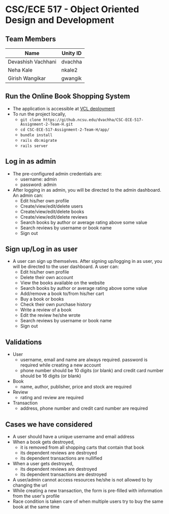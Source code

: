# **CSC/ECE 517 - Object Oriented Design and Development**

## **Team Members**
| Name               | Unity ID |
|--------------------|----------- |
| Devashish Vachhani | dvachha |
| Neha Kale          | nkale2 |
| Girish Wangikar    | gwangik |

## **Run the Online Book Shopping System**
- The application is accessible at [VCL deployment](http://152.7.178.109:3000)
- To run the project locally,
  - `git clone https://github.ncsu.edu/dvachha/CSC-ECE-517-Assignment-2-Team-H.git`
  - `cd CSC-ECE-517-Assignment-2-Team-H/app/`
  - `bundle install`
  - `rails db:migrate`
  - `rails server`

## **Log in as admin**
- The pre-configured admin credentials are:
  - username: admin
  - password: admin
- After logging in as admin, you will be directed to the admin dashboard. An admin can:
  - Edit his/her own profile
  - Create/view/edit/delete users
  - Create/view/edit/delete books
  - Create/view/edit/delete reviews
  - Search books by author or average rating above some value
  - Search reviews by username or book name
  - Sign out

## **Sign up/Log in as user**
- A user can sign up themselves. After signing up/logging in as user, you will be directed to the user dashboard. A user can:
  - Edit his/her own profile
  - Delete their own account
  - View the books available on the website
  - Search books by author or average rating above some value
  - Add/remove a book to/from his/her cart
  - Buy a book or books
  - Check their own purchase history
  - Write a review of a book
  - Edit the review he/she wrote
  - Search reviews by username or book name
  - Sign out

## **Validations**
- User
  - username, email and name are always required. password is required while creating a new account
  - phone number should be 10 digits (or blank) and credit card number should be 16 digits (or blank)
- Book
  - name, author, publisher, price and stock are required
- Review
  - rating and review are required
- Transaction
  - address, phone number and credit card number are required

## **Cases we have considered**
- A user should have a unique username and email address
- When a book gets destroyed,
  - it is removed from all shopping carts that contain that book
  - its dependent reviews are destroyed
  - its dependent transactions are nullified
- When a user gets destroyed,
  - its dependent reviews are destroyed
  - its dependent transactions are destroyed
- A user/admin cannot access resources he/she is not allowed to by changing the url
- While creating a new transaction, the form is pre-filled with information from the user's profile
- Race condition is taken care of when multiple users try to buy the same book at the same time

